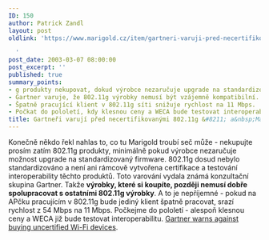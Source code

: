 ```yaml
---
ID: 150
author: Patrick Zandl
layout: post
oldlink: 'https://www.marigold.cz/item/gartneri-varuji-pred-necertifikovanymi-802-11g-a-marigold-taky

  '
post_date: 2003-03-07 08:00:00
post_excerpt: ''
published: true
summary_points:
- g produkty nekupovat, dokud výrobce nezaručuje upgrade na standardizovaný firmware.
- Gartner varuje, že 802.11g výrobky nemusí být vzájemně kompatibilní.
- Špatně pracující klient v 802.11g síti snižuje rychlost na 11 Mbps.
- Počkat do pololetí, kdy klesnou ceny a WECA bude testovat interoperabilitu.
title: Gartneři varují před necertifikovanými 802.11g &#8211; a&nbsp;Marigold taky
---
```


Konečně někdo řekl nahlas to, co tu Marigold troubí seč může - nekupujte prosím zatím 802.11g produkty, minimálně pokud výrobce nezaručuje možnost upgrade na standardizovaný firmware. 802.11g dosud nebylo standardizováno a není ani rámcově vytvořena certifikace a testování interoperability těchto produktů. Toto varování vydala známá konzultační skupina Gartner. Takže <STRONG>výrobky, které si koupíte, později nemusí dobře spolupracovat s ostatními 802.11g výrobky</STRONG>. A to je nepříjemné - pokud na APčku pracujícím v 802.11g bude jediný klient špatně pracovat, srazí rychlost z 54 Mbps na 11 Mbps. Počkejme do pololetí - alespoň klesnou ceny a WECA již bude testovat interoperabilitu. <A href="http://www.nwfusion.com/news/2003/0306gartner.html" target=_blank>Gartner warns against buying uncertified Wi-Fi devices</A>.